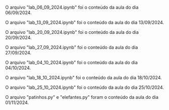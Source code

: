 O arquivo "lab_06_09_2024.ipynb" foi o conteúdo da aula do dia 06/09/2024.

O arquivo "lab_13_09_2024.ipynb" foi o conteúdo da aula do dia 13/09/2024.

O arquivo "lab_20_09_2024.ipynb" foi o conteúdo da aula do dia 20/09/2024.

O arquivo "lab_27_09_2024.ipynb" foi o conteúdo da aula do dia 27/09/2024.

O arquivo "lab_04_10_2024.ipynb" foi o conteúdo da aula do dia 04/10/2024.

O arquivo "lab_18_10_2024.ipynb" foi o conteúdo da aula do dia 18/10/2024.

O arquivo "lab_25_10_2024.ipynb" foi o conteúdo da aula do dia 25/10/2024.

O arquivo "patinhos.py" e "elefantes.py" foram o conteúdo da aula do dia 01/11/2024.
